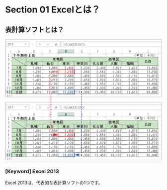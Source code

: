 # Section 01 Excelとは？

## 表計算ソフトとは？

![](002.png)

### [Keyword] Excel 2013

Excel 2013は、代表的な表計算ソフトの1つです。